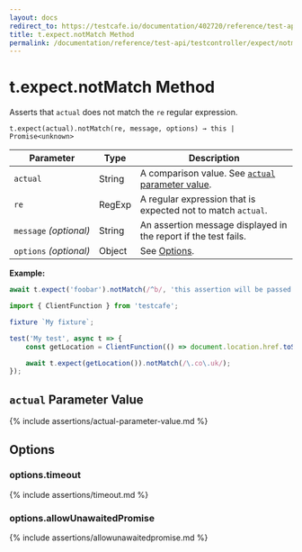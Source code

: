 ```yaml
---
layout: docs
redirect_to: https://testcafe.io/documentation/402720/reference/test-api/testcontroller/expect/notmatch
title: t.expect.notMatch Method
permalink: /documentation/reference/test-api/testcontroller/expect/notmatch.html
---
```

# t.expect.notMatch Method

Asserts that `actual` does not match the `re` regular expression.

```text
t.expect(actual).notMatch(re, message, options) → this | Promise<unknown>
```

Parameter              | Type                                              | Description
---------------------- | ------------------------------------------------- | ------------------------------------------------------------------------------------------------------------------
`actual`             | String | A comparison value. See [`actual` parameter value](#actual-parameter-value).
`re`             | RegExp | A regular expression that is expected not to match `actual`.
`message`&#160;*(optional)* | String   | An assertion message displayed in the report if the test fails.
`options`&#160;*(optional)* | Object   | See [Options](#options).

**Example:**

```js
await t.expect('foobar').notMatch(/^b/, 'this assertion will be passed');
```

```js
import { ClientFunction } from 'testcafe';

fixture `My fixture`;

test('My test', async t => {
    const getLocation = ClientFunction(() => document.location.href.toString());

    await t.expect(getLocation()).notMatch(/\.co\.uk/);
});
```

## `actual` Parameter Value

{% include assertions/actual-parameter-value.md %}

## Options

### options.timeout

{% include assertions/timeout.md %}

### options.allowUnawaitedPromise

{% include assertions/allowunawaitedpromise.md %}
